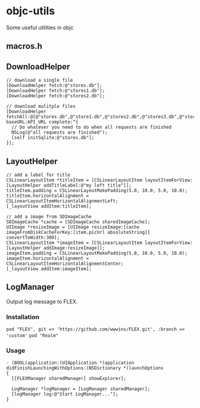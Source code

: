 objc-utils
==========

Some useful utilities in objc

## macros.h

## DownloadHelper
```objc
// download a single file
[DownloadHelper fetch:@"stores.db"];
[DownloadHelper fetch:@"stores1.db"];
[DownloadHelper fetch:@"stores2.db"];

// download mulitple files
[DownloadHelper fetchAll:@[@"stores.db",@"store1.db",@"stores2.db",@"stores3.db",@"stores4.db"] baseURL:API_URL complete:^{
  // Do whatever you need to do when all requests are finished
  NSLog(@"all requests are finished");
  [self initSqlite:@"stores.db"];
}];

```

## LayoutHelper
```objc
// add a label for title
CSLinearLayoutItem *titleItem = [CSLinearLayoutItem layoutItemForView:[LayoutHelper addTitleLabel:@"my left title"]];
titleItem.padding = CSLinearLayoutMakePadding(5.0, 10.0, 5.0, 10.0);
titleItem.horizontalAlignment = CSLinearLayoutItemHorizontalAlignmentLeft;
[_layoutView addItem:titleItem];

// add a image from SDImageCache
SDImageCache *cache = [SDImageCache sharedImageCache];
UIImage *resizeImage = [UIImage resizeImage:[cache imageFromDiskCacheForKey:[item.picUrl absoluteString]] convertToWidth:300];
CSLinearLayoutItem *imageItem = [CSLinearLayoutItem layoutItemForView:[LayoutHelper addImage:resizeImage]];
imageItem.padding = CSLinearLayoutMakePadding(5.0, 10.0, 5.0, 10.0);
imageItem.horizontalAlignment = CSLinearLayoutItemHorizontalAlignmentCenter;
[_layoutView addItem:imageItem];
```

## LogManager
Output log message to FLEX.

### Installation
`pod "FLEX", git => 'https://github.com/wwwins/FLEX.git', :branch => 'custom'`
`pod "Realm"`

### Usage
```objc
- (BOOL)application:(UIApplication *)application didFinishLaunchingWithOptions:(NSDictionary *)launchOptions
{
  [[FLEXManager sharedManager] showExplorer];

  LogManager *logManager = [LogManager sharedManager];
  [logManager log:@"Start LogManager..."];
}
```

